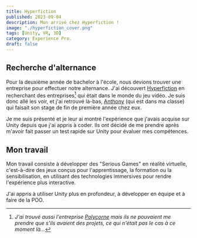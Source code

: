 ```yaml
---
title: Hyperfiction
published: 2023-09-04
description: Mon arrivé chez Hyperfiction !
image: "./hyperfiction_cover.png"
tags: [Unity, VR, 3D]
category: Experience Pro.
draft: false
---
```


<!-- # Hyperfiction -->

## Recherche d'alternance

Pour la deuxième année de bachelor à l'école, nous devions trouver une entreprise pour effectuer notre alternance.
J'ai découvert [Hyperfiction](https://www.hyperfiction.fr) en recherchant des entreprises[^1] qui était dans le monde du jeu vidéo.
Je suis donc allé les voir, et j'ai retrouvé là-bas, [Anthony](https://github.com/anthony74742) (qui est dans ma classe) qui faisait son stage de fin de première année chez eux.

Je me suis présenté et je leur ai montré l'expérience que j'avais acquise sur Unity depuis que j'ai appris à coder. Ils ont décidé de me prendre après m'avoir fait passer un test rapide sur Unity pour évaluer mes compétences.

## Mon travail

Mon travail consiste à développer des "Serious Games" en réalité virtuelle, c'est-à-dire des jeux conçus pour l'apprentissage, la formation ou la sensibilisation, en utilisant des technologies immersives pour rendre l'expérience plus interactive.

J'ai appris à utiliser Unity plus en profondeur, à développer en équipe et à faire de la POO.

[^1]: *J'ai trouvé aussi l'entreprise [Polycorne](https://polycorne.fr/fr/) mais ils ne pouvaient me prendre que s'ils avaient des projets, ce qui n'était pas le cas à ce moment là...*
